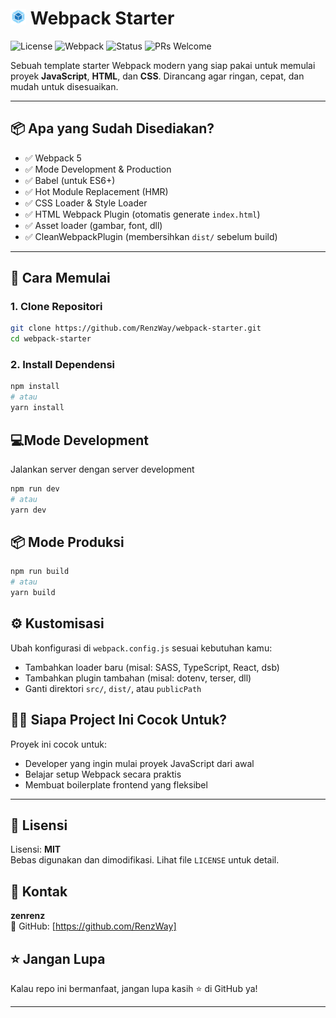 # <img src="./public/webpack.svg" width="5%" alt="logo"  /> Webpack Starter

![License](https://img.shields.io/badge/license-MIT-blue.svg)
![Webpack](https://img.shields.io/badge/webpack-5.x-brightgreen)
![Status](https://img.shields.io/badge/status-ready_to_use-green)
![PRs Welcome](https://img.shields.io/badge/PRs-welcome-brightgreen.svg)

Sebuah template starter Webpack modern yang siap pakai untuk memulai proyek **JavaScript**, **HTML**, dan **CSS**. Dirancang agar ringan, cepat, dan mudah untuk disesuaikan.

---

## 📦 Apa yang Sudah Disediakan?

- ✅ Webpack 5
- ✅ Mode Development & Production
- ✅ Babel (untuk ES6+)
- ✅ Hot Module Replacement (HMR)
- ✅ CSS Loader & Style Loader
- ✅ HTML Webpack Plugin (otomatis generate `index.html`)
- ✅ Asset loader (gambar, font, dll)
- ✅ CleanWebpackPlugin (membersihkan `dist/` sebelum build)

---

## 🚀 Cara Memulai

### 1. Clone Repositori

```bash
git clone https://github.com/RenzWay/webpack-starter.git
cd webpack-starter
```

### 2. Install Dependensi

```bash
npm install
# atau
yarn install
```

## 💻Mode Development

Jalankan server dengan server development

```bash
npm run dev
# atau
yarn dev
```

## 📦 Mode Produksi

```bash
npm run build
# atau
yarn build

```

## ⚙️ Kustomisasi

Ubah konfigurasi di `webpack.config.js` sesuai kebutuhan kamu:

- Tambahkan loader baru (misal: SASS, TypeScript, React, dsb)
- Tambahkan plugin tambahan (misal: dotenv, terser, dll)
- Ganti direktori `src/`, `dist/`, atau `publicPath`

## 🧑‍💻 Siapa Project Ini Cocok Untuk?

Proyek ini cocok untuk:

- Developer yang ingin mulai proyek JavaScript dari awal
- Belajar setup Webpack secara praktis
- Membuat boilerplate frontend yang fleksibel

---

## 📜 Lisensi

Lisensi: **MIT**  
Bebas digunakan dan dimodifikasi. Lihat file `LICENSE` untuk detail.

## 🙋 Kontak

**zenrenz**  
🔗 GitHub: [https://github.com/RenzWay]

## ⭐️ Jangan Lupa

Kalau repo ini bermanfaat, jangan lupa kasih ⭐️ di GitHub ya!

---
